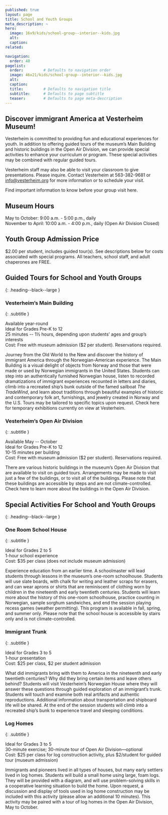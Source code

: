 ```yaml
---
published: true
layout: page
title: School and Youth Groups
meta_description: ~
hero:
  image: 16x9/kids/school-group--interior--kids.jpg
  alt: 
  caption:
related:

navigation:
  order: 40
pagelist:
  order:         # Defaults to navigation order
  image: 46x21/kids/school-group--interior--kids.jpg
  alt:
  caption: 
  title:         # Defaults to navigation title
  subtitle:      # Defaults to page subtitle
  teaser:        # Defaults to page meta-description
---
```

Discover immigrant America at Vesterheim Museum!
------------------------------------------------
Vesterheim is committed to providing fun and educational experiences for youth. In addition to offering guided tours of the museum’s Main Building and historic buildings in the Open Air Division, we can provide special activities to enhance your curriculum or program. These special activities may be combined with regular guided tours.

Vesterheim staff may also be able to visit your classroom to give presentations. Please inquire. Contact Vesterheim at 563-382-9681 or info@vesterheim.org  for more information or to schedule your visit.

Find important information to know before your group visit here.

Museum Hours  
------------
May to October: 9:00 a.m. - 5:00 p.m., daily <br />
November to April: 10:00 a.m. - 4:00 p.m., daily (Open Air Division Closed)

Youth Group Admission Price
---------------------------
$2.00 per student, includes guided tour(s). See descriptions below for costs associated with special programs. All teachers, school staff, and adult chaperones are FREE.

Guided Tours for School and Youth Groups
----------------------------------------
{: .heading--black--large }

### Vesterheim’s Main Building
{: .subtitle }

Available year-round <br />
Ideal for Grades Pre-K to 12 <br />
25 minutes -- 1½ hours, depending upon students’ ages and group’s interests <br />
Cost: Free with museum admission ($2 per student). Reservations required.

Journey from the Old World to the New and discover the history of immigrant America through the Norwegian-American experience. The Main Building is a visual delight of objects from Norway and those that were made or used by Norwegian immigrants in the United States. Students can step into an authentically furnished Norwegian house, listen to recorded dramatizations of immigrant experiences recounted in letters and diaries, climb into a recreated ship’s bunk outside of the famed sailboat _The TradeWind_, and learn about traditions through beautiful examples of historic and contemporary folk art, furnishings, and jewelry created in Norway and the U.S. Tours may be tailored to specific topics upon request. Check here for temporary exhibitions currently on view at Vesterheim.

### Vesterheim’s Open Air Division
{: .subtitle }

Available May -- October <br />
Ideal for Grades Pre-K to 12 <br />
10-15 minutes per building <br />
Cost: Free with museum admission ($2 per student). Reservations required.

There are various historic buildings in the museum’s Open Air Division that are available to visit on guided tours. Arrangements may be made to visit just a few of the buildings, or to visit all of the buildings. Please note that these buildings are accessible by steps and are not climate-controlled. Check here to learn more about the buildings in the Open Air Division.

Special Activities For School and Youth Groups
----------------------------------------------
{: .heading--black--large }

### One Room School House
{: .subtitle }

Ideal for Grades 2 to 5 <br />
1-hour school experience <br />
Cost: $35 per class (does not include museum admission)

Experience education from an earlier time. A schoolmaster will lead students through lessons in the museum’s one-room schoolhouse. Students will use slate boards, with chalk for writing and leather scraps for erasers, and can wear aprons or shirts that are reminiscent of clothing worn by children in the nineteenth and early twentieth centuries. Students will learn more about the history of this one-room schoolhouse, practice counting in Norwegian, sample sorghum sandwiches, and end the session playing recess games (weather permitting). This program is available in fall, spring, and summer only. Please note that the school house is accessible by stairs only and is not climate-controlled.

### Immigrant Trunk
{: .subtitle }

Ideal for Grades 3 to 5  <br />
1-hour presentation <br />
Cost: $25 per class, $2 per student admission

What did immigrants bring with them to America in the nineteenth and early twentieth centuries? Why did they bring certain items and leave others behind? Students will visit Vesterheim’s Norwegian House where they will answer these questions through guided exploration of an immigrant’s trunk. Students will touch and examine both real artifacts and authentic reproductions. Additional information about transportation and shipboard life will be shared. At the end of the session students will climb into a recreated ship’s bunk to experience travel and sleeping conditions. 

### Log Homes
{: .subtitle }

Ideal for Grades 3 to 5 <br />
30-minute exercise; 30-minute tour of Open Air Division—optional <br />
Cost: $25 per class for log construction activity, plus $2/student for guided tour (museum admission)

Immigrants and pioneers lived in all types of houses, but many early settlers lived in log homes. Students will build a small home using large, foam logs. They will be provided with a diagram, and will use problem-solving skills in a cooperative learning situation to build the home. Upon request, a discussion and display of tools used in log home construction may be included with this activity (please allow an additional 10 minutes). This activity may be paired with a tour of log homes in the Open Air Division, May to October.